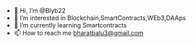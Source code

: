 - 👋 Hi, I’m @Blyb22
- 👀 I’m interested in Blockchain,SmartContracts,WEb3,DAAps
- 🌱 I’m currently learning Smartcontracts 
- 📫 How to reach me bharatbalu3@gmail.com

<!---
Blyb22/Blyb22 is a ✨ special ✨ repository because its `README.md` (this file) appears on your GitHub profile.
You can click the Preview link to take a look at your changes.
--->
